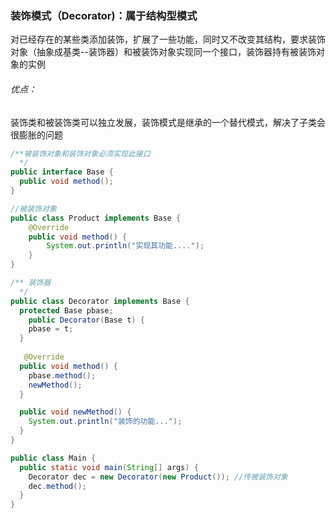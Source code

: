 ### 装饰模式（Decorator)：属于结构型模式

对已经存在的某些类添加装饰，扩展了一些功能，同时又不改变其结构，要求装饰对象（抽象成基类--装饰器）和被装饰对象实现同一个接口，装饰器持有被装饰对象的实例

###### 优点：

装饰类和被装饰类可以独立发展，装饰模式是继承的一个替代模式，解决了子类会很膨胀的问题

```java
/**被装饰对象和装饰对象必须实现此接口
  */
public interface Base {
  public void method();
}

//被装饰对象
public class Product implements Base {
    @Override
    public void method() {
        System.out.println("实现其功能....");
    }
}

/** 装饰器
  */
public class Decorator implements Base {
  protected Base pbase;
	public Decorator(Base t) {
    pbase = t;
  }
  
   @Override
  public void method() {
    pbase.method();
    newMethod();
  }

  public void newMethod() {
    System.out.println("装饰的功能...");
  }
}

public class Main {
  public static void main(String[] args) {
    Decorator dec = new Decorator(new Product()); //传被装饰对象
    dec.method();
  }
}
```